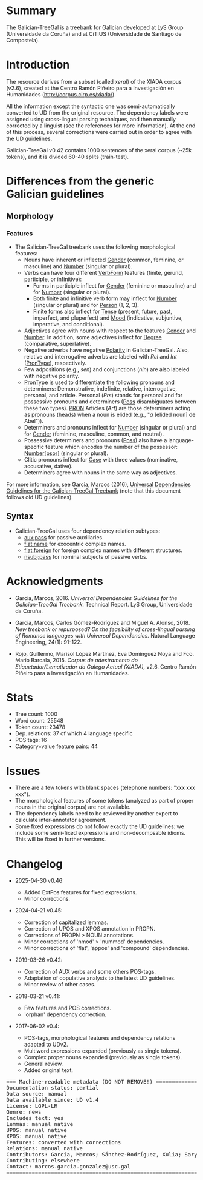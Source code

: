 # Summary

The Galician-TreeGal is a treebank for Galician developed at LyS Group (Universidade da Coruña) and at CiTIUS (Universidade de Santiago de Compostela).

# Introduction

The resource derives from a subset (called *xeral*) of the XIADA corpus (v2.6), created at the Centro Ramón Piñeiro para a Investigación en Humanidades (http://corpus.cirp.es/xiada/).

All the information except the syntactic one was semi-automatically converted to UD from the original resource. The dependency labels were assigned using cross-lingual parsing techniques, and then manually corrected by a linguist (see the references for more information). At the end of this process, several corrections were carried out in order to agree with the UD guidelines.

Galician-TreeGal v0.42 contains 1000 sentences of the xeral corpus (~25k tokens), and it is divided 60-40 splits (train-test).

# Differences from the generic Galician guidelines

## Morphology

### Features
* The Galician-TreeGal treebank uses the following morphological features:
  * Nouns have inherent or inflected [Gender]() (common, feminine, or masculine) and [Number]() (singular or plural).
  * Verbs can have four different [VerbForm]() features (finite, gerund, participle, or infinitive):
    * Forms in participle inflect for [Gender]() (feminine or masculine) and for [Number]() (singular or plural).
    * Both finite and infinitive verb form may inflect for [Number]() (singular or plural) and for [Person]() (1, 2, 3).
    * Finite forms also inflect for [Tense]() (present, future, past, imperfect, and pluperfect) and [Mood]() (indicative, subjuntive, imperative, and conditional).
  * Adjectives agree with nouns with respect to the features [Gender]() and [Number](). In addition, some adjectives inflect for [Degree]() (comparative, superlative).
  * Negative adverbs have negative [Polarity]() in Galician-TreeGal. Also, relative and interrogative adverbs are labeled with *Rel* and *Int* ([PronType]()), respectively.
  * Few adpositions (e.g., *sen*) and conjunctions (*nin*) are also labeled with negative polarity.
  * [PronType]() is used to differentiate the following pronouns and determiners: Demonstrative, indefinite, relative, interrogative, personal, and article. Personal (*Prs*) stands for personal and for possessive pronouns and determiners ([Poss]() disambiguates between these two types). [PRON]() Articles (*Art*) are those determiners acting as pronouns (heads) when a noun is elided (e.g., "*a* [elided noun] de Abel")).
  * Determiners and pronouns inflect for [Number]() (singular or plural) and for [Gender]() (feminine, masculine, common, and neutral).
  * Possessive determiners and pronouns ([Poss]()) also have a language-specific feature which encodes the number of the possessor: [Number[psor]]() (singular or plural).
  * Clitic pronouns inflect for [Case]() with three values (nominative, accusative, dative).
  * Determiners agree with nouns in the same way as adjectives.

For more information, see Garcia, Marcos (2016), [Universal Dependencies Guidelines for the Galician-TreeGal Treebank](http://www.grupolys.org/~marcos/papers/GL_UD_guidelines.pdf) (note that this document follows old UD guidelines).

## Syntax

* Galician-TreeGal uses four dependency relation subtypes:
  * [aux:pass]() for passive auxiliaries.
  * [flat:name]() for exocentric complex names.
  * [flat:foreign]() for foreign complex names with different structures.
  * [nsubj:pass]() for nominal subjects of passive verbs.

# Acknowledgments

* Garcia, Marcos, 2016. *Universal Dependencies Guidelines for the Galician-TreeGal Treebank.* Technical Report. LyS Group, Universidade da Coruña.

* Garcia, Marcos, Carlos Gómez-Rodríguez and Miguel A. Alonso, 2018. *New treebank or repurposed? On the feasibility of cross-lingual parsing of Romance languages with Universal Dependencies.* Natural Language Engineering, 24(1): 91-122.

* Rojo, Guillermo, Marisol López Martínez, Eva Domínguez Noya and Fco. Mario Barcala, 2015. *Corpus de adestramento do Etiquetador/Lematizador do Galego Actual (XIADA),* v2.6. Centro Ramón Piñeiro para a Investigación en Humanidades.

# Stats
* Tree count:  1000
* Word count:  25548
* Token count: 23478
* Dep. relations: 37 of which 4 language specific
* POS tags: 16
* Category=value feature pairs: 44

# Issues
* There are a few tokens with blank spaces (telephone numbers: "xxx xxx xxx").
* The morphological features of some tokens (analyzed as part of proper nouns in the original corpus) are not available.
* The dependency labels need to be reviewed by another expert to calculate inter-annotator agreement.
* Some fixed expressions do not follow exactly the UD guidelines: we include some semi-fixed expressions and non-decompsable idioms. This will be fixed in further versions.

# Changelog
* 2025-04-30 v0.46:
  * Added ExtPos features for fixed expressions.
  * Minor corrections.
   
* 2024-04-21 v0.45:
  * Correction of capitalized lemmas.
  * Correction of UPOS and XPOS annotation in PROPN.
  * Corrections of PROPN > NOUN annotations.
  * Minor corrections of 'nmod' > 'nummod' dependencies.
  * Minor corrections of 'flat', 'appos' and 'compound' dependencies.

* 2019-03-26 v0.42:
  * Correction of AUX verbs and some others POS-tags.
  * Adaptation of copulative analysis to the latest UD guidelines.
  * Minor review of other cases.

* 2018-03-21 v0.41:
  * Few features and POS corrections.
  * 'orphan' dependency correction.

* 2017-06-02 v0.4:
  * POS-tags, morphological features and dependency relations adapted to UDv2.
  * Multiword expressions expanded (previously as single tokens).
  * Complex proper nouns expanded (previously as single tokens).
  * General review.
  * Added original text.

<pre>
=== Machine-readable metadata (DO NOT REMOVE!) ================================
Documentation status: partial
Data source: manual
Data available since: UD v1.4
License: LGPL-LR
Genre: news
Includes text: yes
Lemmas: manual native
UPOS: manual native
XPOS: manual native
Features: converted with corrections
Relations: manual native
Contributors: Garcia, Marcos; Sánchez-Rodríguez, Xulia; Sarymsakova, Albina
Contributing: elsewhere
Contact: marcos.garcia.gonzalez@usc.gal
===============================================================================
</pre>

